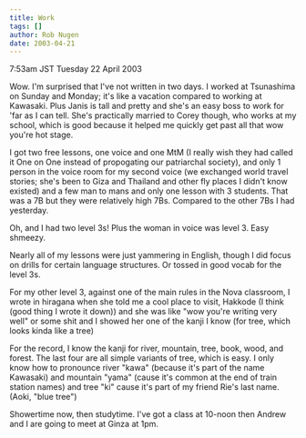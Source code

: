 ```yaml
---
title: Work
tags: []
author: Rob Nugen
date: 2003-04-21
---
```


<p class=date>7:53am JST Tuesday 22 April 2003</p>

<p>Wow.  I'm surprised that I've not written in two days.  I worked at
Tsunashima on Sunday and Monday; it's like a vacation compared to
working at Kawasaki.  Plus Janis is tall and pretty and she's an easy
boss to work for 'far as I can tell.  She's practically married to
Corey though, who works at my school, which is good because it helped
me quickly get past all that wow you're hot stage.</p>

<p>I got two free lessons, one voice and one MtM (I really wish they
had called it One on One instead of propogating our patriarchal
society), and only 1 person in the voice room for my second voice (we
exchanged world travel stories; she's been to Giza and Thailand and
other fly places I didn't know existed) and a few man to mans and only
one lesson with 3 students.  That was a 7B but they were relatively
high 7Bs.  Compared to the other 7Bs I had yesterday.</p>

<p>Oh, and I had two level 3s!  Plus the woman in voice was level 3.
Easy shmeezy.</p>

<p>Nearly all of my lessons were just yammering in English, though I
did focus on drills for certain language structures.  Or tossed in
good vocab for the level 3s.</p>

<p>For my other level 3, against one of the main rules in the Nova
classroom, I wrote in hiragana when she told me a cool place to visit,
Hakkode (I think (good thing I wrote it down)) and she was like "wow
you're writing very well" or some shit and I showed her one of the
kanji I know (for tree, which looks kinda like a tree)</p>

<p>For the record, I know the kanji for river, mountain, tree, book,
wood,  and forest.  The last four are all simple variants of tree,
which is easy.  I only know how to pronounce river "kawa" (because
it's part of the name Kawasaki) and mountain "yama" (cause it's common
at the end of train station names) and tree "ki" cause it's part of my
friend Rie's last name.  (Aoki, "blue tree")</p>

<p>Showertime now, then studytime.  I've got a class at 10-noon then
Andrew and I are going to meet at Ginza at 1pm.</p>


